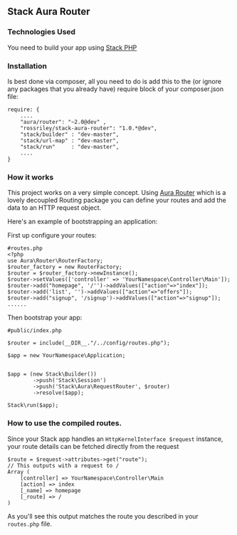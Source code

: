 ## Stack Aura Router

### Technologies Used

You need to build your app using <a href="http://stackphp.com">Stack PHP</a>


### Installation

Is best done via composer, all you need to do is add this to the (or ignore any packages that you already have) require block of your composer.json file:

    require: {
        ....
        "aura/router": "~2.0@dev" ,
        "rossriley/stack-aura-router": "1.0.*@dev",
        "stack/builder" : "dev-master",
        "stack/url-map" : "dev-master",
        "stack/run"     : "dev-master",
        ....
    }



### How it works

This project works on a very simple concept. Using <a href="https://github.com/auraphp/Aura.Router/">Aura Router</a> which is a lovely decoupled Routing package you can define your routes and add the data to an HTTP request object.

Here's an example of bootstrapping an application:

First up configure your routes:

    #routes.php
    <?php
    use Aura\Router\RouterFactory;
    $router_factory = new RouterFactory;
    $router = $router_factory->newInstance();
    $router->setValues(['controller' => 'YourNamespace\Controller\Main']);
    $router->add("homepage", '/'')->addValues(["action"=>"index"]);
    $router->add('list', '')->addValues(["action"=>"offers"]);
    $router->add("signup", '/signup')->addValues(["action"=>"signup"]);
    ......


Then bootstrap your app:

    #public/index.php

    $router = include(__DIR__."/../config/routes.php");

    $app = new YourNamespace\Application;


    $app = (new Stack\Builder())
            ->push('Stack\Session')
            ->push('Stack\Aura\RequestRouter', $router)
            ->resolve($app);

    Stack\run($app);


### How to use the compiled routes.

Since your Stack app handles an `HttpKernelInterface $request` instance, your route details can be fetched directly from the request

    $route = $request->attributes->get("route");
    // This outputs with a request to /
    Array (
        [controller] => YourNamespace\Controller\Main
        [action] => index
        [_name] => homepage
        [_route] => /
    )

As you'll see this output matches the route you described in your `routes.php` file.


